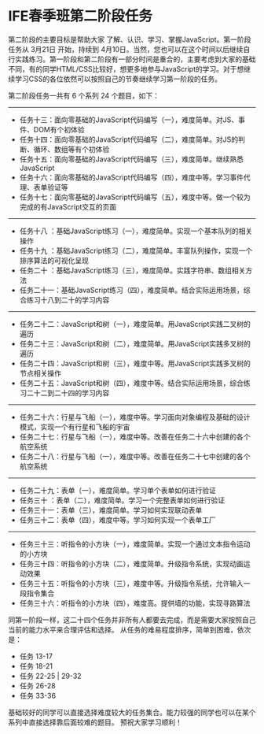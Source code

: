 # IFE春季班第二阶段任务

第二阶段的主要目标是帮助大家 了解、认识、学习、掌握JavaScript。第一阶段任务从 3月21日 开始，持续到 4月10日。当然，您也可以在这个时间以后继续自行实践练习。第一阶段和第二阶段有一部分时间是重合的，主要考虑到大家的基础不同，有的同学HTML/CSS比较好，想更多地参与JavaScript的学习。对于想继续学习CSS的各位依然可以按照自己的节奏继续学习第一阶段的任务。

第二阶段任务一共有 6 个系列 24 个题目，如下：
- - - -
* 任务十三：面向零基础的JavaScript代码编写（一），难度简单。对JS、事件、DOM有个初体验
* 任务十四：面向零基础的JavaScript代码编写（二），难度简单。对JS的判断、循环、数组等有个初体验
* 任务十五：面向零基础的JavaScript代码编写（三），难度简单。继续熟悉JavaScript
* 任务十六：面向零基础的JavaScript代码编写（四），难度中等。学习事件代理、表单验证等
* 任务十七：面向零基础的JavaScript代码编写（五），难度中等。做一个较为完成的有JavaScript交互的页面
- - - -
* 任务十八  ：基础JavaScript练习（一），难度简单。实现一个基本队列的相关操作
* 任务十九  ：基础JavaScript练习（二），难度简单。丰富队列操作，实现一个排序算法的可视化呈现
* 任务二十  ：基础JavaScript练习（三），难度简单。实践字符串、数组相关方法
* 任务二十一：基础JavaScript练习（四），难度简单。结合实际运用场景，综合练习十八到二十的学习内容
- - - -
* 任务二十二：JavaScript和树（一），难度简单。用JavaScript实践二叉树的遍历
* 任务二十三：JavaScript和树（二），难度简单。用JavaScript实践多叉树的遍历
* 任务二十四：JavaScript和树（三），难度中等。用JavaScript实践多叉树的节点相关操作
* 任务二十五：JavaScript和树（四），难度中等。结合实际运用场景，综合练习二十二到二十四的学习内容
- - - -
* 任务二十六：行星与飞船（一），难度中等。学习面向对象编程及基础的设计模式，实现一个有行星和飞船的宇宙
* 任务二十七：行星与飞船（一），难度中等。改善在任务二十六中创建的各个航空系统
* 任务二十八：行星与飞船（一），难度中等。改善在任务二十七中创建的各个航空系统
- - - -
* 任务二十九：表单（一），难度简单。学习单个表单如何进行验证
* 任务三十  ：表单（二），难度简单。学习一个完整表单如何进行验证
* 任务三十一：表单（三），难度简单。学习如何实现联动表单
* 任务三十二：表单（四），难度中等。学习如何实现一个表单工厂
- - - -
* 任务三十三：听指令的小方块（一），难度简单。实现一个通过文本指令运动的小方块
* 任务三十四：听指令的小方块（二），难度简单。升级指令系统，实现动画运动效果
* 任务三十五：听指令的小方块（三），难度中等。升级指令系统，允许输入一段指令集合
* 任务三十六：听指令的小方块（四），难度高。提供墙的功能，实现寻路算法


同第一阶段一样，这二十四个任务并非所有人都要去完成，而是需要大家按照自己当前的能力水平来合理评估和选择。
从任务的难易程度排序，简单到困难，依次是：
* 任务 13-17
* 任务 18-21
* 任务 22-25 | 29-32
* 任务 26-28
* 任务 33-36

基础较好的同学可以直接选择难度较大的任务集合。能力较强的同学也可以在某个系列中直接选择靠后面较难的题目。
预祝大家学习顺利！